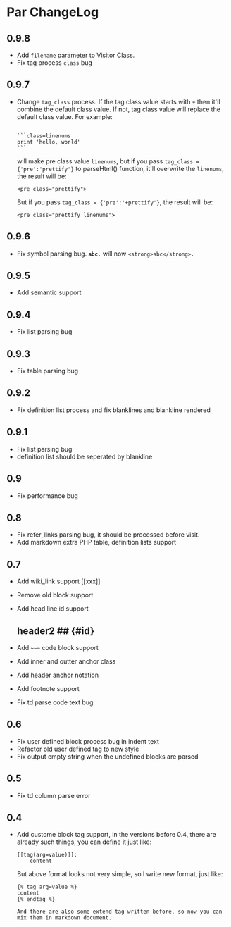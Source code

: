 Par ChangeLog
===============

0.9.8
---------

* Add `filename` parameter to Visitor Class.
* Fix tag process `class` bug

0.9.7
---------

* Change `tag_class` process. If the tag class value starts with `+` then
  it'll combine the default class value. If not, tag class value will replace
  the default class value. For example:

  <code>
  ```class=linenums
  print 'hello, world'
  ```
  </code>

  will make pre class value `linenums`, but if you pass `tag_class = {'pre':'prettify'}`
  to parseHtml() function, it'll overwrite the `linenums`, the result will be:

  ```
  <pre class="prettify">
  ```

  But if you pass `tag_class = {'pre':'+prettify'}`, the result will be:

  ```
  <pre class="prettify linenums">
  ```

0.9.6
---------

* Fix symbol parsing bug. <code>**abc**.</code> will now `<strong>abc</strong>.`

0.9.5
---------

* Add semantic support

0.9.4
---------

* Fix list parsing bug

0.9.3
---------

* Fix table parsing bug

0.9.2
---------

* Fix definition list process and fix blanklines and blankline rendered

0.9.1
---------

* Fix list parsing bug
* definition list should be seperated by blankline

0.9
---------

* Fix performance bug

0.8
---------

* Fix refer_links parsing bug, it should be processed before visit.
* Add markdown extra PHP table, definition lists support

0.7
---------

* Add wiki_link support [[xxx]]
* Remove old block support
* Add head line id support

    ## header2 ## {#id}

* Add `~~~` code block support
* Add inner and outter anchor class
* Add header anchor notation
* Add footnote support
* Fix td parse code text bug

0.6
---------

* Fix user defined block process bug in indent text
* Refactor old user defined tag to new style
* Fix output empty string when the undefined blocks are parsed

0.5
---------

* Fix td column parse error

0.4
---------

* Add custome block tag support, in the versions before 0.4, there are already such things, you
  can define it just like:

    ```
    [[tag(arg=value)]]:
        content
    ```

  But above format looks not very simple, so I write new format, just like:

    ```
    {% tag arg=value %}
    content
    {% endtag %}

  And there are also some extend tag written before, so now you can mix them in markdown document.